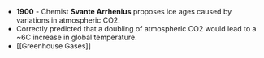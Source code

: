 - **1900** - Chemist **Svante Arrhenius** proposes ice ages caused by variations in atmospheric CO2.
- Correctly predicted that a doubling of atmospheric CO2 would lead to a ~6C increase in global temperature.
- [[Greenhouse Gases]]